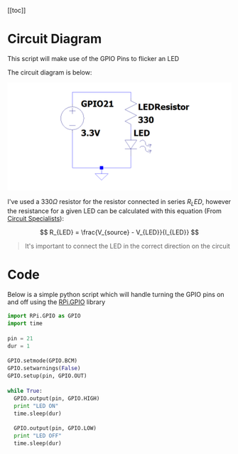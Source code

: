 [[toc]]

# Circuit Diagram

This script will make use of the GPIO Pins to flicker an LED

The circuit diagram is below:

![Circuit diagram](/content/stdout/2021/27-03/led-circuit.png)

I've used a $330\Omega$ resistor for the resistor connected in series $R_LED$, however the resistance for a given LED can be calculated with this equation (From [Circuit Specialists](https://www.circuitspecialists.com/blog/how-to-determine-resistor-value-for-led-lighting/)):

$$
R_{LED} = \frac{V_{source} - V_{LED}}{I_{LED}}
$$

> It's important to connect the LED in the correct direction on the circuit

# Code

Below is a simple python script which will handle turning the GPIO pins on and off using the [RPi.GPIO](https://pypi.org/project/RPi.GPIO/) library

```py
import RPi.GPIO as GPIO
import time

pin = 21
dur = 1

GPIO.setmode(GPIO.BCM)
GPIO.setwarnings(False)
GPIO.setup(pin, GPIO.OUT)

while True:
  GPIO.output(pin, GPIO.HIGH)
  print "LED ON"
  time.sleep(dur)

  GPIO.output(pin, GPIO.LOW)
  print "LED OFF"
  time.sleep(dur)
```
